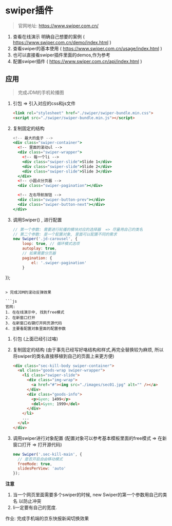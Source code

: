 # swiper插件

>  官网地址:  https://www.swiper.com.cn/ 

1. 查看在线演示 明确自己想要的案例 ( https://www.swiper.com.cn/demo/index.html )
2. 查看swiper的基本使用 ( https://www.swiper.com.cn/usage/index.html )
3. 也可以直接看swiper插件里面的demos,作为参考
4. 配置swiper插件 ( https://www.swiper.com.cn/api/index.html )

## 应用

>  完成JDM的手机轮播图

1. 引包 => 引入对应的css和js文件

   ```html
   <link rel="stylesheet" href="./swiper/swiper-bundle.min.css">
   <script src="./swiper/swiper-bundle.min.js"></script>
   ```

2. 复制固定的结构

   ```jsx
   <!-- 最大的盒子 -->
   <div class="swiper-container">
     <!-- 里面的滚动ul -->
     <div class="swiper-wrapper">
       <!-- 每一个li -->
       <div class="swiper-slide">Slide 1</div>
       <div class="swiper-slide">Slide 2</div>
       <div class="swiper-slide">Slide 3</div>
     </div>
     <!-- 小圆点分页器 -->
     <div class="swiper-pagination"></div>
   
     <!-- 左右导航按钮 -->
     <div class="swiper-button-prev"></div>
     <div class="swiper-button-next"></div>
   </div>
   ```

3. 调用Swiper() , 进行配置

   ```js
   // 第一个参数: 需要进行轮播的模块对应的选择器  => 尽量用自己的类名
   // 第二个参数: 是一个配置对象, 里面可以配置不同的需求
   new Swiper('.jd-carousel', {
       loop: true, // 循环模式选项
       autoplay: true,
       // 如果需要分页器
       pagination: {
           el: '.swiper-pagination'
       }
});
   ```
   
> 完成JDM的滚动反弹效果

```js
官网:
1. 在在线演示中, 找到free模式
2. 在新窗口打开
3. 在新窗口右键打开网页源代码
4. 主要看配置对象里面的配置参数
```



1. 引包 (上面已经引过咯)

2. 复制固定的结构 (由于事先已经写好咯结构和样式,再完全替换较为麻烦, 所以将swiper的类名直接移植到自己的页面上来更方便)

   ```html
   <div class="sec-kill-body swiper-container">
     <ul class="goods-wrap swiper-wrapper">
       <li class="swiper-slide">
         <div class="img-wrap">
           <a href="#"><img src="./images/sec01.jpg" alt="" /></a>
         </div>
         <div class="goods-info">
           <p>&yen; 1499</p>
           <del>&yen; 1999</del>
         </div>
       </li>
       ...
     </ul>
   </div>
   ```

3. 调用swiper进行对象配置 (配置对象可以参考基本模板里面的free模式 => 在新窗口打开 => 打开源代码)

   ```js
   new Swiper('.sec-kill-main', {
     // 是否开启自由移动模式
     freeMode: true,
     slidesPerView: 'auto'
   });
   ```

**注意** 

1. 当一个网页里面需要多个swiper的时候,  new Swiper的第一个参数用自己的类名 以防止冲突
2. li一定要有自己的宽度.

作业: 完成手机端的京东快报新闻切换效果